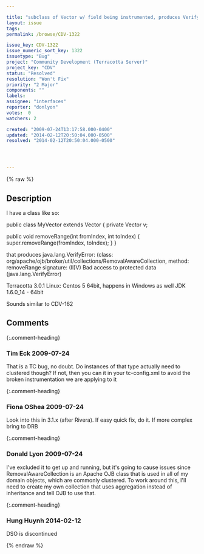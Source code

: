 ```yaml
---

title: "subclass of Vector w/ field being instrumented, produces VerifyError"
layout: issue
tags: 
permalink: /browse/CDV-1322

issue_key: CDV-1322
issue_numeric_sort_key: 1322
issuetype: "Bug"
project: "Community Development (Terracotta Server)"
project_key: "CDV"
status: "Resolved"
resolution: "Won't Fix"
priority: "2 Major"
components: ""
labels: 
assignee: "interfaces"
reporter: "donlyon"
votes:  0
watchers: 2

created: "2009-07-24T13:17:58.000-0400"
updated: "2014-02-12T20:50:04.000-0500"
resolved: "2014-02-12T20:50:04.000-0500"




---
```


{% raw %}

## Description

<div markdown="1" class="description">

I have a class like so:

public class MyVector extends Vector \{
private Vector v;

public void removeRange(int fromIndex, int toIndex) \{
super.removeRange(fromIndex, toIndex);
\}
\}

that produces java.lang.VerifyError:
(class: org/apache/ojb/broker/util/collections/RemovalAwareCollection, method: removeRange signature: (II)V) Bad access to protected data (java.lang.VerifyError) 

Terracotta 3.0.1
Linux: Centos 5 64bit, happens in Windows as well
JDK 1.6.0\_14 - 64bit

Sounds similar to CDV-162



</div>

## Comments


{:.comment-heading}
### **Tim Eck** <span class="date">2009-07-24</span>

<div markdown="1" class="comment">

That is a TC bug, no doubt. Do instances of that type actually need to clustered though? If not, then you can <exclude> it in your tc-config.xml to avoid the broken instrumentation we are applying to it


</div>


{:.comment-heading}
### **Fiona OShea** <span class="date">2009-07-24</span>

<div markdown="1" class="comment">

Look into this in 3.1.x (after Rivera).
If easy quick fix, do it. If more complex bring to DRB

</div>


{:.comment-heading}
### **Donald Lyon** <span class="date">2009-07-24</span>

<div markdown="1" class="comment">

I've excluded it to get up and running, but it's going to cause issues since RemovalAwareCollection is an Apache OJB class that is used in all of my domain objects, which are commonly clustered.  To work around this, I'll need to create my own collection that uses aggregation instead of inheritance and tell OJB to use that.  

</div>


{:.comment-heading}
### **Hung Huynh** <span class="date">2014-02-12</span>

<div markdown="1" class="comment">

DSO is discontinued

</div>



{% endraw %}
